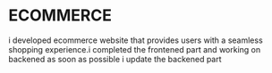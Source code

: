# ECOMMERCE
i developed ecommerce website that provides users with a seamless shopping experience.i completed the frontened part and working on backened as soon as possible i update the backened part
